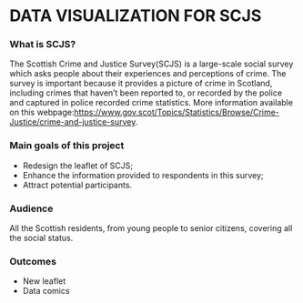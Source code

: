 # DATA VISUALIZATION FOR SCJS


### What is SCJS?
The Scottish Crime and Justice Survey(SCJS) is a large-scale social survey which asks people about their experiences and perceptions of crime. The survey is important because it provides a picture of crime in Scotland, including crimes that haven’t been reported to, or recorded by the police and captured in police recorded crime statistics. 
More information available on this webpage:https://www.gov.scot/Topics/Statistics/Browse/Crime-Justice/crime-and-justice-survey.

### Main goals of this project
* Redesign the leaflet of SCJS;
* Enhance the information provided to respondents in this survey;
* Attract potential participants.

### Audience
All the Scottish residents, from young people to senior citizens, covering all the social status.

### Outcomes
* New leaflet
* Data comics
